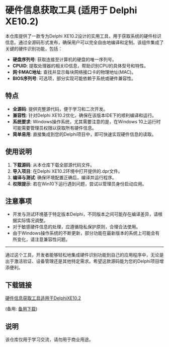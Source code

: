 # 硬件信息获取工具 (适用于 Delphi XE10.2)

本仓库提供了一款专为Delphi XE10.2设计的实用工具，用于获取系统的硬件标识信息。通过全源码形式发布，确保用户可以完全自由地编译和定制。该组件集成了关键的硬件识别功能，包括：

- **硬盘序列号**: 获取连接至计算机的硬盘的唯一序列号。
- **CPUID**: 提取处理器的相关ID信息，帮助识别CPU的具体型号和特性。
- **网卡MAC地址**: 查找并显示每块网络接口卡的物理地址(MAC)。
- **BIOS序列号**: 可选项，部分实现可能依赖于系统或硬件兼容性。

## 特点

- **全源码**: 提供完整源代码，便于学习和二次开发。
- **兼容性**: 针对Delphi XE10.2优化，确保在该版本IDE下的顺利编译和运行。
- **系统要求**: Windows操作系统，尤其需要注意的是，在Windows 10上运行时可能需要管理员权限以获取所有硬件信息。
- **简单易用**: 直接集成到您的Delphi项目中，即可快速实现硬件信息的读取。

## 使用说明

1. **下载源码**: 从本仓库下载全部源代码文件。
2. **导入项目**: 在Delphi XE10.2环境中打开提供的.dpr文件。
3. **编译与测试**: 确保环境配置正确后，编译并运行程序。
4. **权限提示**: 若在Win10下运行遇到问题，尝试以管理员身份启动应用。

## 注意事项

- 开发与测试环境基于特定版本Delphi，不同版本之间可能存在编译差异，请根据实际情况调整。
- 对于敏感硬件信息的处理，应遵循隐私保护原则，合理合法使用。
- 由于Windows操作系统的不断更新，部分功能在最新版本的系统上可能会有所变化，请注意兼容性问题。

---

通过这个工具，开发者能够轻松地集成硬件识别功能到自己的应用程序中，无论是出于激活验证、设备管理还是其他特定需求。希望这款源码能为您的Delphi项目增添便利。

## 下载链接
[硬件信息获取工具适用于DelphiXE10.2](https://pan.quark.cn/s/36f1e9f10621) 

(备用: [备用下载](https://pan.baidu.com/s/15punx_Sg05g1OPX-v8ibDg?pwd=1234))

## 说明

该仓库仅用于学习交流，请勿用于商业用途。
